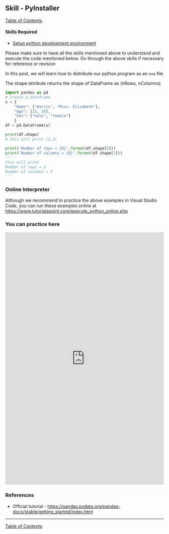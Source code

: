 ## Skill - PyInstaller
[Table of Contents](https://nagasudhir.blogspot.com/2020/04/taming-python-table-of-contents.html)

#### Skills Required
* [Setup python development environment](https://nagasudhir.blogspot.com/2020/04/setup-python-development-environment_14.html)


Please make sure to have all the skills mentioned above to understand and execute the code mentioned below. Go through the above skills if necessary for reference or revision

In this post, we will learn how to distribute our python program as an `exe` file

The shape attribute returns the shape of DataFrame as  (nRows, nColumns)
```python
import pandas as pd
# create a dataframe
x = {
	"Name": ["Harris", "Miss. Elizabeth"],
	"Age": [22, 58],
	"Sex": ["male", "female"]
	}
df = pd.DataFrame(x)

print(df.shape)
# this will print (2,3)

print('Number of rows = {0}'.format(df.shape[0]))
print('Number of columns = {0}'.format(df.shape[1]))
'''
this will print
Number of rows = 2
Number of columns = 3
'''
```

### Online Interpreter
Although we recommend to practice the above examples in Visual Studio Code, you can run these examples online at https://www.tutorialspoint.com/execute_python_online.php

### You can practice here
<iframe height="800px" width="100%" src="https://repl.it/repls/DaringFastUser?lite=true" scrolling="no" frameborder="no" allowtransparency="true" allowfullscreen="true" sandbox="allow-forms allow-pointer-lock allow-popups allow-same-origin allow-scripts allow-modals"></iframe>

### References
* Official tutorial - https://pandas.pydata.org/pandas-docs/stable/getting_started/index.html
<hr/>

[Table of Contents](https://nagasudhir.blogspot.com/2020/04/taming-python-table-of-contents.html)



<!--stackedit_data:
eyJwcm9wZXJ0aWVzIjoidGl0bGU6IFVzaW5nIFB5SW5zdGFsbG
VyIGZvciBkaXN0cmlidXRpbmcgcHl0aG9uIHByb2dyYW1cbmF1
dGhvcjogTmFnYXN1ZGhpciBQdWxsYVxuZGF0ZTogJzIwMjAtMD
YtMTgnXG4iLCJoaXN0b3J5IjpbNjQxODQ5NzU0XX0=
-->